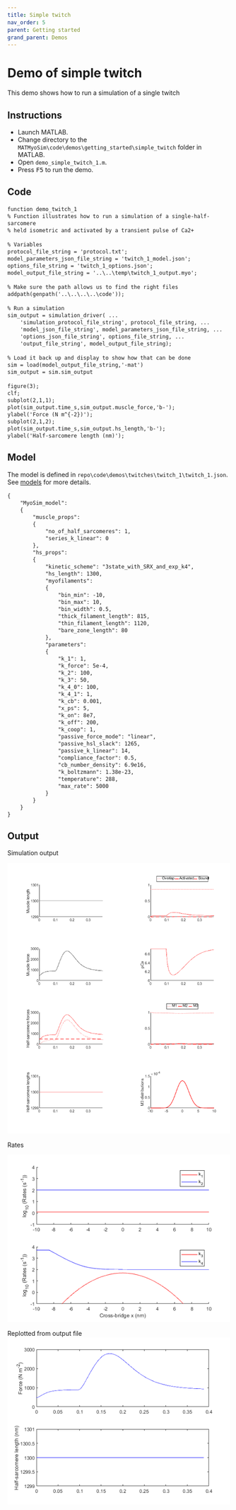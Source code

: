 ```yaml
---
title: Simple twitch
nav_order: 5
parent: Getting started
grand_parent: Demos
---
```


# Demo of simple twitch

This demo shows how to run a simulation of a single twitch

## Instructions

+ Launch MATLAB.
+ Change directory to the `MATMyoSim\code\demos\getting_started\simple_twitch` folder in MATLAB.
+ Open `demo_simple_twitch_1.m`.
+ Press <kbd>F5</kbd> to run the demo.

## Code

````
function demo_twitch_1
% Function illustrates how to run a simulation of a single-half-sarcomere
% held isometric and activated by a transient pulse of Ca2+

% Variables
protocol_file_string = 'protocol.txt';
model_parameters_json_file_string = 'twitch_1_model.json';
options_file_string = 'twitch_1_options.json';
model_output_file_string = '..\..\temp\twitch_1_output.myo';

% Make sure the path allows us to find the right files
addpath(genpath('..\..\..\..\code'));

% Run a simulation
sim_output = simulation_driver( ...
    'simulation_protocol_file_string', protocol_file_string, ...
    'model_json_file_string', model_parameters_json_file_string, ...
    'options_json_file_string', options_file_string, ...
    'output_file_string', model_output_file_string);

% Load it back up and display to show how that can be done
sim = load(model_output_file_string,'-mat')
sim_output = sim.sim_output

figure(3);
clf;
subplot(2,1,1);
plot(sim_output.time_s,sim_output.muscle_force,'b-');
ylabel('Force (N m^{-2})');
subplot(2,1,2);
plot(sim_output.time_s,sim_output.hs_length,'b-');
ylabel('Half-sarcomere length (nm)');
````

## Model

The model is defined in `repo\code\demos\twitches\twitch_1\twitch_1.json`. See [models](../../../structures/model/model.html) for more details.


````
{
    "MyoSim_model":
    {
        "muscle_props":
        {
            "no_of_half_sarcomeres": 1,
            "series_k_linear": 0
        },
        "hs_props":
        {
            "kinetic_scheme": "3state_with_SRX_and_exp_k4",
            "hs_length": 1300,
            "myofilaments":
            {
                "bin_min": -10,
                "bin_max": 10,
                "bin_width": 0.5,
                "thick_filament_length": 815,
                "thin_filament_length": 1120,
                "bare_zone_length": 80
            },
            "parameters":
            {
                "k_1": 1,
                "k_force": 5e-4,
                "k_2": 100,
                "k_3": 50,
                "k_4_0": 100,
                "k_4_1": 1,
                "k_cb": 0.001,
                "x_ps": 5,
                "k_on": 8e7,
                "k_off": 200,
                "k_coop": 1,
                "passive_force_mode": "linear",
                "passive_hsl_slack": 1265,
                "passive_k_linear": 14,
                "compliance_factor": 0.5,
                "cb_number_density": 6.9e16,
                "k_boltzmann": 1.38e-23,
                "temperature": 288,
                "max_rate": 5000
            }
        }
    }
}
````




## Output

Simulation output

![Simulation output](fig_1_simulation_output.png)

Rates

![Rates](fig_2_rates.png)

Replotted from output file
![Replotted output](fig_3_replotted.png)



